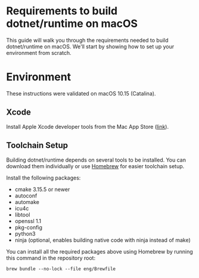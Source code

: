 Requirements to build dotnet/runtime on macOS
=====================

This guide will walk you through the requirements needed to build dotnet/runtime on macOS. We'll start by showing how to set up your environment from scratch.

Environment
===========

These instructions were validated on macOS 10.15 (Catalina).

Xcode
-----

Install Apple Xcode developer tools from the Mac App Store ([link](https://apps.apple.com/us/app/xcode/id497799835)).

Toolchain Setup
---------------

Building dotnet/runtime depends on several tools to be installed. You can download them individually or use [Homebrew](https://brew.sh) for easier toolchain setup.

Install the following packages:

- cmake 3.15.5 or newer
- autoconf
- automake
- icu4c
- libtool
- openssl 1.1
- pkg-config
- python3
- ninja (optional, enables building native code with ninja instead of make)

You can install all the required packages above using Homebrew by running this command in the repository root:

```
brew bundle --no-lock --file eng/Brewfile
```
